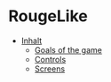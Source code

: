 # RougeLike

- [Inhalt](#inhalt) 
  - [Goals of the game](#goalsOfTheGame) 
  - [Controls](#controls) 
  - [Screens](#screens)	
